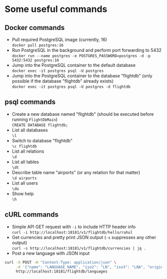 # Some useful commands

## Docker commands
- Pull required PostgreSQL image (currently, 16)  
`docker pull postgres:16`
- Run PostgreSQL in the background and perform port forwarding to 5432  
`docker run --name postgres -e POSTGRES_PASSWORD=postgres -d -p 5432:5432 postgres:16`
- Jump into the PostgreSQL container to the default database  
`docker exec -it postgres psql -U postgres`
- Jump into the PostgreSQL container to the database "flightdb"  (only possible if the database "flightdb" already exists)  
`docker exec -it postgres psql -U postgres -d flightdb`

## psql commands
- Create a new database named "flightdb" (should be executed before running `FlightDbMain`)  
`CREATE DATABASE flightdb;`
- List all databases  
`\l`
- Switch to database "flightdb"  
`\c flightdb`
- List all relations  
`\d`
- List all tables  
`\dt`
- Describe table name "airports" (or any relation for that matter)  
`\d airports`
- List all users  
`\du`
- Show help  
`\h`

## cURL commands
- Simple API GET request with `-i` to include HTTP header info  
`curl -i http://localhost:18181/v1/flightdb/hello/rahul`
- Get currencies and pretty print JSON output (`-s` suppresses any other output)  
`curl -s http://localhost:18181/v1/flightdb/currencies | jq .` 
- Post a new language with JSON input  
```sh
curl -X POST -H "Content-Type: application/json" \
     -d '{"name": "LANGUAGE_NAME", "iso2": "LN", "iso3": "LNA", "original_name": "Original_Language_Name"}' \
     http://localhost:18181/flightdb/languages
```
